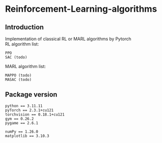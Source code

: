 # Reinforcement-Learning-algorithms

## Introduction
Implementation of classical RL or MARL algorithms by Pytorch  
RL algorithm list:
```
PPO
SAC (todo)

```

MARL algorithm list:
```
MAPPO (todo)
MASAC (todo)

```

## Package version

```
python == 3.11.11  
pyTorch == 2.3.1+cu121  
torchvision == 0.18.1+cu121  
gym == 0.26.2  
pygame == 2.6.1  
```

```
numPy == 1.26.0  
matplotlib == 3.10.3 
```

